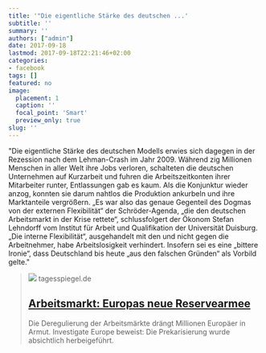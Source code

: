 ```yaml
---
title: '"Die eigentliche Stärke des deutschen ...'
subtitle: ''
summary: ''
authors: ["admin"]
date: 2017-09-18
lastmod: 2017-09-18T22:21:46+02:00
categories:
- facebook
tags: []
featured: no
image:
  placement: 1
  caption: ''
  focal_point: 'Smart'
  preview_only: true
slug: ''
---
```

"Die eigentliche Stärke des deutschen Modells erwies sich dagegen in der Rezession nach dem Lehman-Crash im Jahr 2009. Während zig Millionen Menschen in aller Welt ihre Jobs verloren, schalteten die deutschen Unternehmen auf Kurzarbeit und fuhren die Arbeitszeitkonten ihrer Mitarbeiter runter, Entlassungen gab es kaum. Als die Konjunktur wieder anzog, konnten sie darum nahtlos die Produktion ankurbeln und ihre Marktanteile vergrößern. „Es war also das genaue Gegenteil des Dogmas von der externen Flexibilität“ der Schröder-Agenda, „die den deutschen Arbeitsmarkt in der Krise rettete“, schlussfolgert der Ökonom Stefan Lehndorff vom Institut für Arbeit und Qualifikation der Universität Duisburg. „Die interne Flexibilität“, ausgehandelt mit den und nicht gegen die Arbeitnehmer, habe Arbeitslosigkeit verhindert. Insofern sei es eine „bittere Ironie“, dass Deutschland bis heute „aus den falschen Gründen“ als Vorbild gelte."
> [![](https://www.tagesspiegel.de/gesellschaft/images/45409306/alternates/BASE_16_9_W1400/45409306.jpeg)](http://www.tagesspiegel.de/weltspiegel/sonntag/arbeitsmarkt-europas-neue-reservearmee/20301470-all.html)
> tagesspiegel.de
> ## [Arbeitsmarkt: Europas neue Reservearmee](http://www.tagesspiegel.de/weltspiegel/sonntag/arbeitsmarkt-europas-neue-reservearmee/20301470-all.html)
>
>Die Deregulierung der Arbeitsmärkte drängt Millionen Europäer in Armut. Investigate Europe beweist: Die Prekarisierung wurde absichtlich herbeigeführt.

